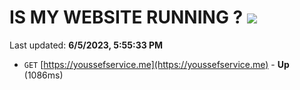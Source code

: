 # IS MY WEBSITE RUNNING ? [![](https://img.shields.io/static/v1?label=Sponsor&message=%E2%9D%A4&logo=GitHub&color=%23fe8e86)](https://github.com/sponsors/<username>)

Last updated: **6/5/2023, 5:55:33 PM**

- `GET` [https://youssefservice.me](https://youssefservice.me) - **Up** (1086ms)
